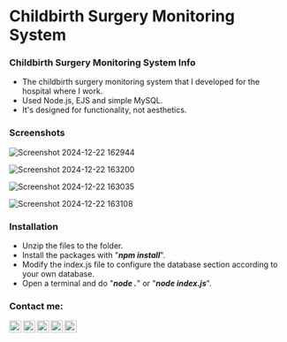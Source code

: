 # Childbirth Surgery Monitoring System

### Childbirth Surgery Monitoring System Info

- The childbirth surgery monitoring system that I developed for the hospital where I work.
- Used Node.js, EJS and simple MySQL.
- It's designed for functionality, not aesthetics.

### Screenshots

![Screenshot 2024-12-22 162944](https://github.com/user-attachments/assets/75521bb2-06ce-472e-8c14-b002f80841c9)

![Screenshot 2024-12-22 163200](https://github.com/user-attachments/assets/c8979cc0-4af4-49c6-bf65-44bd04608553)

![Screenshot 2024-12-22 163035](https://github.com/user-attachments/assets/d88f175c-e8e5-4596-8c76-61a22d1e4514)

![Screenshot 2024-12-22 163108](https://github.com/user-attachments/assets/3221a9c5-c49e-4619-b748-f4d8b1fd8bc9)


### Installation

- Unzip the files to the folder.
- Install the packages with "***npm install***".
- Modify the index.js file to configure the database section according to your own database.
- Open a terminal and do "***node .***" or "***node index.js***".

### Contact me:

[<img align="left" alt="subuthai.xyz" width="22px" src="https://img.icons8.com/?size=512&id=dxoYK8bxqiJr&format=png" />][website]
[<img align="left" alt="subuthai | YouTube" width="22px" src="https://img.icons8.com/fluency/48/000000/youtube-play.png" />][youtube]
[<img align="left" alt="subuthai_ | Twitter" width="22px" src="https://img.icons8.com/fluency/48/000000/twitter.png" />][twitter]
[<img align="left" alt="subuthai_ | Instagram" width="22px" src="https://img.icons8.com/fluency/48/000000/instagram-new.png" />][instagram]
[<img align="left" alt="subuthai_ | Discord" width="22px" src="https://img.icons8.com/fluency/48/000000/discord.png" />][discord]

[website]: https://subuthai.xyz
[twitter]: https://twitter.com/subuthai_
[youtube]: https://youtube.com/Subuthai
[instagram]: https://instagram.com/subuthai_
[discord]: https://discord.gg/yBPcHQcVjB
